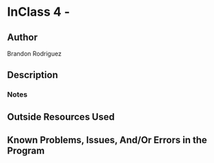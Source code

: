 # InClass 4 - 

## Author

Brandon Rodriguez

## Description



### Notes



## Outside Resources Used



## Known Problems, Issues, And/Or Errors in the Program


